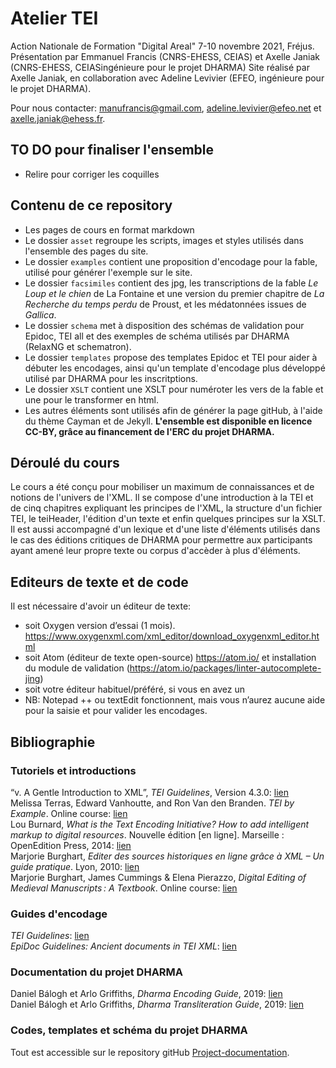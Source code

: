 # Atelier TEI
Action Nationale de Formation "Digital Areal" 7-10 novembre 2021, Fréjus.
Présentation par Emmanuel Francis (CNRS-EHESS, CEIAS) et Axelle Janiak (CNRS-EHESS, CEIASingénieure pour le projet DHARMA)
Site réalisé par Axelle Janiak, en collaboration avec Adeline Levivier (EFEO, ingénieure pour le projet DHARMA).

Pour nous contacter: [manufrancis@gmail.com](manufrancis@gmail.com), [adeline.levivier@efeo.net](adeline.levivier@efeo.net) et [axelle.janiak@ehess.fr](axelle.janiak@ehess.fr]).

## TO DO pour finaliser l'ensemble
- Relire pour corriger les coquilles

## Contenu de ce repository
- Les pages de cours en format markdown
- Le dossier `asset` regroupe les scripts, images et styles utilisés dans l'ensemble des pages du site.
- Le dossier `examples` contient une proposition d'encodage pour la fable, utilisé pour générer l'exemple sur le site.
- Le dossier `facsimiles` contient des jpg, les transcriptions de la fable *Le Loup et le chien* de La Fontaine et une version du premier chapitre de *La Recherche du temps perdu* de Proust, et les médatonnées issues de *Gallica*.
- Le dossier `schema` met à disposition des schémas de validation pour Epidoc, TEI all et des exemples de schéma utilisés par DHARMA (RelaxNG et schematron).
- Le dossier `templates` propose des templates Epidoc et TEI pour aider à débuter les encodages, ainsi qu'un template d'encodage plus développé utilisé par DHARMA pour les inscritptions.
- Le dossier `XSLT` contient une XSLT pour numéroter les vers de la fable et une pour le transformer en html.
- Les autres éléments sont utilisés afin de générer la page gitHub, à l'aide du thème Cayman et de Jekyll.
**L'ensemble est disponible en licence CC-BY, grâce au financement de l'ERC du projet DHARMA.**

## Déroulé du cours
Le cours a été conçu pour mobiliser un maximum de connaissances et de notions de l'univers de l'XML. Il se compose d'une introduction à la TEI et de cinq chapitres expliquant les principes de l'XML, la structure d'un fichier TEI, le teiHeader, l'édition d'un texte et enfin quelques principes sur la XSLT. Il est aussi accompagné d'un lexique et d'une liste d'éléments utilisés dans le cas des éditions critiques de DHARMA pour permettre aux participants ayant amené leur propre texte ou corpus d'accèder à plus d'éléments.

## Editeurs de texte et de code
Il est nécessaire d'avoir un éditeur de texte:
- soit Oxygen version d’essai (1 mois). https://www.oxygenxml.com/xml_editor/download_oxygenxml_editor.html
- soit Atom (éditeur de texte open-source) https://atom.io/ et installation du module de validation (https://atom.io/packages/linter-autocomplete-jing)
- soit votre éditeur habituel/préféré, si vous en avez un
- NB: Notepad ++ ou textEdit fonctionnent, mais vous n’aurez aucune aide pour la saisie et pour valider les encodages.

## Bibliographie
### Tutoriels et introductions
“v. A Gentle Introduction to XML”, *TEI Guidelines*, Version 4.3.0: [lien](https://www.tei-c.org/release/doc/tei-p5-doc/en/html/SG.html)  
Melissa Terras, Edward Vanhoutte, and Ron Van den Branden. *TEI by Example*. Online course: [lien](https://teibyexample.org/)  
Lou  Burnard, *What is the Text Encoding Initiative? How to add intelligent markup to digital resources*. Nouvelle édition [en ligne]. Marseille : OpenEdition Press, 2014: [lien](http://books.openedition.org/oep/426 )  
Marjorie Burghart, *Editer des sources historiques en ligne grâce à XML – Un guide pratique*. Lyon, 2010: [lien](http://mutec.huma-num.fr/sites/www.mutec-shs.fr/files/Guide%20Editer%20des%20sources%20historiques%20%20gr%C3%A2ce%20a%20XML.pdf)  
Marjorie Burghart, James Cummings & Elena Pierazzo, *Digital Editing of Medieval Manuscripts : A Textbook*. Online course: [lien](https://www.digitalmanuscripts.eu/?page_id=648)

### Guides d'encodage
*TEI Guidelines*: [lien](https://www.tei-c.org/release/doc/tei-p5-doc/en/html/index.html)  
*EpiDoc Guidelines: Ancient documents in TEI XML*: [lien](https://epidoc.stoa.org/gl/latest/)

### Documentation du projet DHARMA
Daniel Bálogh et Arlo Griffiths, *Dharma Encoding Guide*, 2019: [lien](https://halshs.archives-ouvertes.fr/halshs-02888186)  
Daniel Bálogh et Arlo Griffiths, *Dharma Transliteration Guide*, 2019:  [lien](https://hal.archives-ouvertes.fr/halshs-02272407v3)

### Codes, templates et schéma du projet DHARMA
Tout est accessible sur le repository gitHub [Project-documentation](https://github.com/erc-dharma/project-documentation).  

